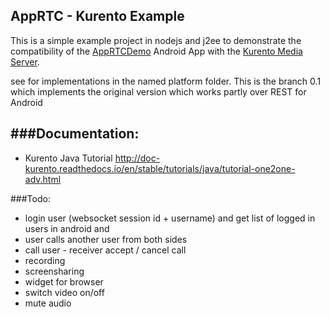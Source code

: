 ## AppRTC - Kurento Example

This is a simple example project in nodejs and j2ee to demonstrate the compatibility of the [AppRTCDemo](https://github.com/njovy/AppRTCDemo) Android App with the [Kurento Media Server](http://www.kurento.org/).

see for implementations in the named platform folder.
This is the branch 0.1 which implements the original version which works partly over REST for Android

###Documentation:
-----------------
- Kurento Java Tutorial http://doc-kurento.readthedocs.io/en/stable/tutorials/java/tutorial-one2one-adv.html


###Todo:
- login user (websocket session id + username) and get list of logged in users in android and 
- user calls another user from both sides
- call user - receiver accept / cancel call 
- recording 
- screensharing
- widget for browser
- switch video on/off 
- mute audio

